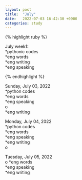 ```yaml
---
layout: post
title:  "July"
date:   2022-07-03 16:42:30 +0900
categories: study
---
```





{% highlight ruby %}


July week1:  
*pythonic codes  
*eng words  
*eng writing  
*eng speaking    

{% endhighlight %}


Sunday, July 03, 2022     
*python codes  
*eng words  
*eng speaking      
o  
*eng writing  


Monday, July 04, 2022     
*python codes  
*eng words  
*eng speaking        
*eng writing  
o


Tuesday, July 05, 2022     
o
*eng words  
*eng speaking        
*eng writing  



